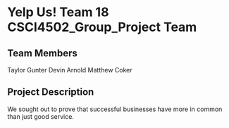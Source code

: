 # Yelp Us! Team 18 CSCI4502_Group_Project Team 
## Team Members
Taylor Gunter
Devin Arnold
Matthew Coker

## Project Description
We sought out to prove that successful businesses have more in common than just good service. 

